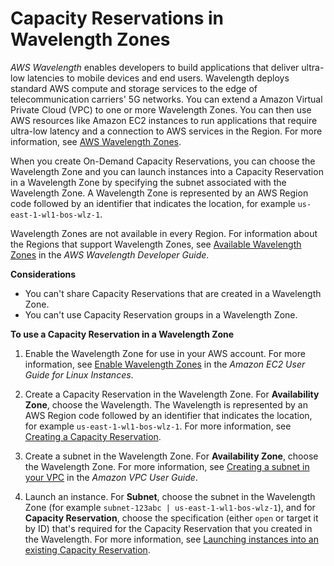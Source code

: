 # Capacity Reservations in Wavelength Zones<a name="capacity-reservations-wavelengthzones"></a>

*AWS Wavelength* enables developers to build applications that deliver ultra\-low latencies to mobile devices and end users\. Wavelength deploys standard AWS compute and storage services to the edge of telecommunication carriers' 5G networks\. You can extend a Amazon Virtual Private Cloud \(VPC\) to one or more Wavelength Zones\. You can then use AWS resources like Amazon EC2 instances to run applications that require ultra\-low latency and a connection to AWS services in the Region\. For more information, see [ AWS Wavelength Zones](http://aws.amazon.com/wavelength/)\.

When you create On\-Demand Capacity Reservations, you can choose the Wavelength Zone and you can launch instances into a Capacity Reservation in a Wavelength Zone by specifying the subnet associated with the Wavelength Zone\. A Wavelength Zone is represented by an AWS Region code followed by an identifier that indicates the location, for example `us-east-1-wl1-bos-wlz-1`\.

Wavelength Zones are not available in every Region\. For information about the Regions that support Wavelength Zones, see [Available Wavelength Zones](https://docs.aws.amazon.com/wavelength/latest/developerguide/wavelength-quotas.html) in the *AWS Wavelength Developer Guide*\.

**Considerations**
+ You can't share Capacity Reservations that are created in a Wavelength Zone\.
+ You can't use Capacity Reservation groups in a Wavelength Zone\.

**To use a Capacity Reservation in a Wavelength Zone**

1. Enable the Wavelength Zone for use in your AWS account\. For more information, see [ Enable Wavelength Zones](https://docs.aws.amazon.com/AWSEC2/latest/UserGuide/using-regions-availability-zones.html#opt-in-wavelength-zone) in the *Amazon EC2 User Guide for Linux Instances*\. 

1. Create a Capacity Reservation in the Wavelength Zone\. For **Availability Zone**, choose the Wavelength\. The Wavelength is represented by an AWS Region code followed by an identifier that indicates the location, for example `us-east-1-wl1-bos-wlz-1`\. For more information, see [Creating a Capacity Reservation](capacity-reservations-using.md#capacity-reservations-create)\.

1. Create a subnet in the Wavelength Zone\. For **Availability Zone**, choose the Wavelength Zone\. For more information, see [Creating a subnet in your VPC](https://docs.aws.amazon.com/vpc/latest/userguide/working-with-vpcs.html#AddaSubnet) in the *Amazon VPC User Guide*\. 

1. Launch an instance\. For **Subnet**, choose the subnet in the Wavelength Zone \(for example `subnet-123abc | us-east-1-wl1-bos-wlz-1`\), and for **Capacity Reservation**, choose the specification \(either `open` or target it by ID\) that's required for the Capacity Reservation that you created in the Wavelength\. For more information, see [Launching instances into an existing Capacity Reservation](capacity-reservations-using.md#capacity-reservations-launch)\. 